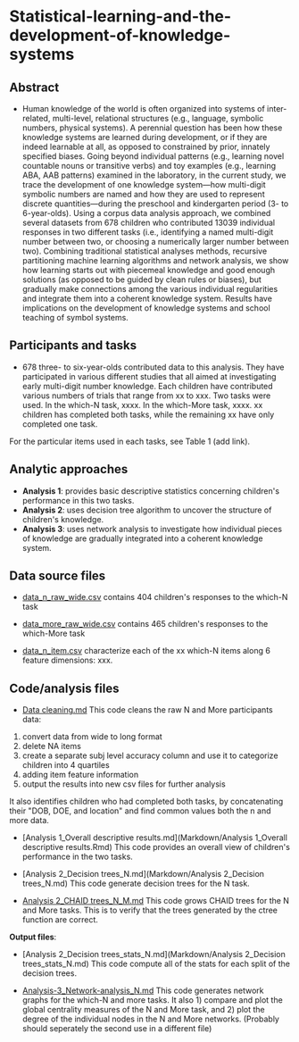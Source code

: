 # Statistical-learning-and-the-development-of-knowledge-systems

## Abstract
- Human knowledge of the world is often organized into systems of inter-related, multi-level, relational structures (e.g., language, symbolic numbers, physical systems). A perennial question has been how these knowledge systems are learned during development, or if they are indeed learnable at all, as opposed to constrained by prior, innately specified biases. Going beyond individual patterns (e.g., learning novel countable nouns or transitive verbs) and toy examples (e.g., learning ABA, AAB patterns) examined in the laboratory, in the current study, we trace the development of one knowledge system—how multi-digit symbolic numbers are named and how they are used to represent discrete quantities—during the preschool and kindergarten period (3- to 6-year-olds). Using a corpus data analysis approach, we combined several datasets from 678 children who contributed 13039 individual responses in two different tasks (i.e., identifying a named multi-digit number between two, or choosing a numerically larger number between two). Combining traditional statistical analyses methods, recursive partitioning machine learning algorithms and network analysis, we show how learning starts out with piecemeal knowledge and good enough solutions (as opposed to be guided by clean rules or biases), but gradually make connections among the various individual regularities and integrate them into a coherent knowledge system. Results have implications on the development of knowledge systems and school teaching of symbol systems.

## Participants and tasks
- 678 three- to six-year-olds contributed data to this analysis. They have participated in various different studies that all aimed at investigating early multi-digit number knowledge. Each children have contributed various numbers of trials that range from xx to xxx. Two tasks were used. In the which-N task, xxxx. In the which-More task, xxxx. xx children has completed both tasks, while the remaining xx have only completed one task.  

For the particular items used in each tasks, see Table 1 (add link). 

## Analytic approaches
- **Analysis 1**: provides basic descriptive statistics concerning children's performance in this two tasks.
- **Analysis 2**: uses decision tree algorithm to uncover the structure of children's knowledge.
- **Analysis 3**: uses network analysis to investigate how individual pieces of knowledge are gradually integrated into a coherent knowledge system. 

## Data source files
- [data_n_raw_wide.csv](Data/data_n_raw_wide.csv) contains 404 children's responses to the which-N task
- [data_more_raw_wide.csv](Data/data_more_raw_wide.csv) contains 465 children's responses to the which-More task

- [data_n_item.csv](Data/data_n_item.csv) characterize each of the xx which-N items along 6 feature dimensions: xxx. 

## Code/analysis files
- [Data cleaning.md](Markdown/Data-cleaning.md) This code cleans the raw N and More participants data:

1. convert data from wide to long format
2. delete NA items
3. create a separate subj level accuracy column and use it to categorize children into 4 quartiles
4. adding item feature information
5. output the results into new csv files for further analysis 

It also identifies children who had completed both tasks, by concatenating their "DOB, DOE, and location" and find common values both the n and more data.

- [Analysis 1_Overall descriptive results.md](Markdown/Analysis 1_Overall descriptive results.Rmd) 
This code provides an overall view of children's performance in the two tasks. 

- [Analysis 2_Decision trees_N.md](Markdown/Analysis 2_Decision trees_N.md)
This code generate decision trees for the N task.

- [Analysis 2_CHAID trees_N_M.md](Markdown/Data-cleaning.md) This code grows CHAID trees for the N and More tasks. This is to verify that the trees generated by the ctree function are correct.  

**Output files**: 

- [Analysis 2_Decision trees_stats_N.md](Markdown/Analysis 2_Decision trees_stats_N.md) This code compute all of the stats for each split of the decision trees.   

- [Analysis-3_Network-analysis_N.md](Markdown/Analysis-3_Network-analysis_N.md)
This code generates network graphs for the which-N and more tasks. It also 1) compare and plot the global centrality measures of the N and More task, and 2) plot the degree of the individual nodes in the N and More networks. (Probably should seperately the second use in a different file)